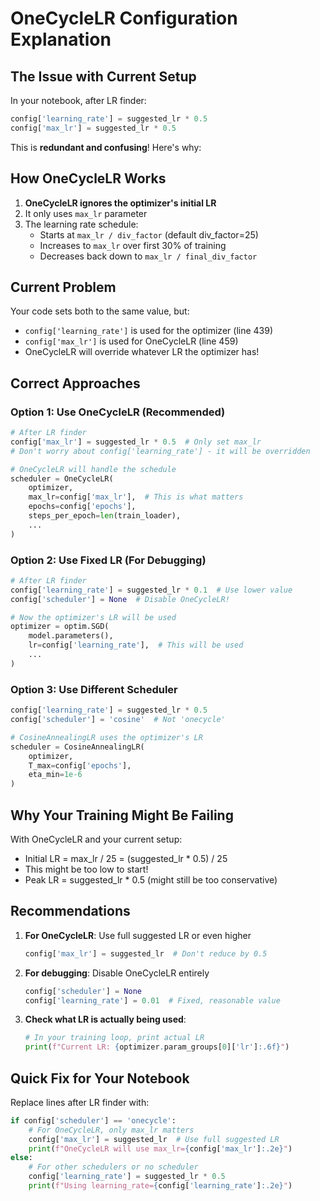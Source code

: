 # OneCycleLR Configuration Explanation

## The Issue with Current Setup

In your notebook, after LR finder:
```python
config['learning_rate'] = suggested_lr * 0.5
config['max_lr'] = suggested_lr * 0.5
```

This is **redundant and confusing**! Here's why:

## How OneCycleLR Works

1. **OneCycleLR ignores the optimizer's initial LR**
2. It only uses `max_lr` parameter
3. The learning rate schedule:
   - Starts at `max_lr / div_factor` (default div_factor=25)
   - Increases to `max_lr` over first 30% of training
   - Decreases back down to `max_lr / final_div_factor`

## Current Problem

Your code sets both to the same value, but:
- `config['learning_rate']` is used for the optimizer (line 439)
- `config['max_lr']` is used for OneCycleLR (line 459)
- OneCycleLR will override whatever LR the optimizer has!

## Correct Approaches

### Option 1: Use OneCycleLR (Recommended)
```python
# After LR finder
config['max_lr'] = suggested_lr * 0.5  # Only set max_lr
# Don't worry about config['learning_rate'] - it will be overridden

# OneCycleLR will handle the schedule
scheduler = OneCycleLR(
    optimizer,
    max_lr=config['max_lr'],  # This is what matters
    epochs=config['epochs'],
    steps_per_epoch=len(train_loader),
    ...
)
```

### Option 2: Use Fixed LR (For Debugging)
```python
# After LR finder
config['learning_rate'] = suggested_lr * 0.1  # Use lower value
config['scheduler'] = None  # Disable OneCycleLR!

# Now the optimizer's LR will be used
optimizer = optim.SGD(
    model.parameters(),
    lr=config['learning_rate'],  # This will be used
    ...
)
```

### Option 3: Use Different Scheduler
```python
config['learning_rate'] = suggested_lr * 0.5
config['scheduler'] = 'cosine'  # Not 'onecycle'

# CosineAnnealingLR uses the optimizer's LR
scheduler = CosineAnnealingLR(
    optimizer,
    T_max=config['epochs'],
    eta_min=1e-6
)
```

## Why Your Training Might Be Failing

With OneCycleLR and your current setup:
- Initial LR = max_lr / 25 = (suggested_lr * 0.5) / 25
- This might be too low to start!
- Peak LR = suggested_lr * 0.5 (might still be too conservative)

## Recommendations

1. **For OneCycleLR**: Use full suggested LR or even higher
   ```python
   config['max_lr'] = suggested_lr  # Don't reduce by 0.5
   ```

2. **For debugging**: Disable OneCycleLR entirely
   ```python
   config['scheduler'] = None
   config['learning_rate'] = 0.01  # Fixed, reasonable value
   ```

3. **Check what LR is actually being used**:
   ```python
   # In your training loop, print actual LR
   print(f"Current LR: {optimizer.param_groups[0]['lr']:.6f}")
   ```

## Quick Fix for Your Notebook

Replace lines after LR finder with:
```python
if config['scheduler'] == 'onecycle':
    # For OneCycleLR, only max_lr matters
    config['max_lr'] = suggested_lr  # Use full suggested LR
    print(f"OneCycleLR will use max_lr={config['max_lr']:.2e}")
else:
    # For other schedulers or no scheduler
    config['learning_rate'] = suggested_lr * 0.5
    print(f"Using learning_rate={config['learning_rate']:.2e}")